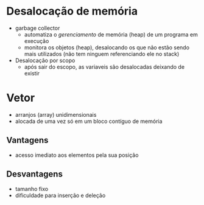 # Desalocação de memória
- garbage collector
  - automatiza o *gerenciamento* de memória (heap) de um programa em execução
  - monitora os objetos (heap), desalocando os que não estão sendo mais utilizados (não tem ninguem referenciando ele no stack)
- Desalocação por scopo
  - após sair do escopo, as variaveis são desalocadas deixando de existir

# Vetor
- arranjos (array) unidimensionais
- alocada de uma vez só em um bloco contíguo de memória

## Vantagens
- acesso imediato aos elementos pela sua posição

## Desvantagens
- tamanho fixo
- dificuldade para inserção e deleção

